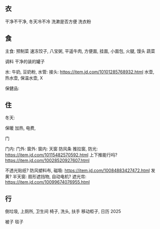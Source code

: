 

## 衣
干净不干净, 
冬天冷不冷
洗漱是否方便
洗衣粉 

## 食

主食: 
预制菜
速冻饺子, 八宝粥, 平遥牛肉, 方便面, 挂面, 小面包, 火腿, 
馒头
蔬菜


调料
干净的装的罐子

水: 
牛奶, 豆奶粉, 
水管: 
接头: https://item.jd.com/10101285768932.html
水壶, 
热水壶,
保温水壶, 
X

保健品:    
## 住
冬天: 

保暖
加热, 
电费, 

门


门内: 
门外: 
窗外: 
窗内: 
天窗
防风条
推拉窗, 防光: https://item.jd.com/10115482570592.html  上下推能行吗? 
https://item.jd.com/10028520927607.html

不透光贴纸? 
防风塑料布, 磁吸: https://item.jd.com/10084883427472.html  发黄? 
半天窗: 扇形遮挡物, 自动电机? 
遮光帘: https://item.jd.com/10099674076955.html

## 行
倒垃圾, 
上厕所, 
卫生间
椅子, 
洗头, 
扶手
移动柜子, 
日历 2025

被子
毯子

